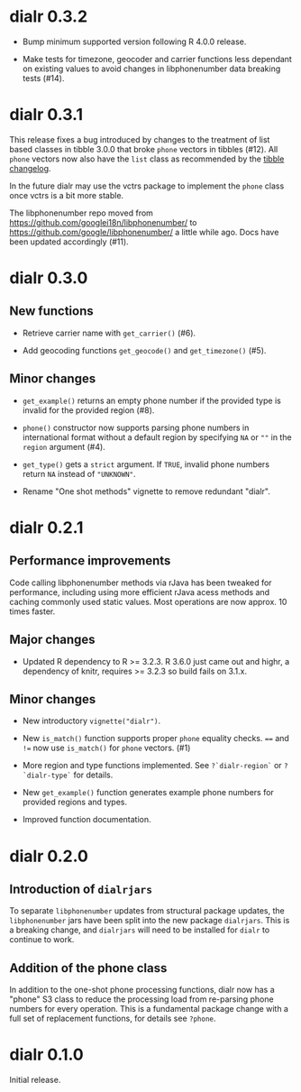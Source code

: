 # dialr 0.3.2

* Bump minimum supported version following R 4.0.0 release.

* Make tests for timezone, geocoder and carrier functions less dependant on existing values to avoid changes in libphonenumber data breaking tests (#14).

# dialr 0.3.1

This release fixes a bug introduced by changes to the treatment of list based classes in tibble 3.0.0 that broke `phone` vectors in tibbles (#12). All `phone` vectors now also have the `list` class as recommended by the [tibble changelog](https://tibble.tidyverse.org/news/index.html).

In the future dialr may use the vctrs package to implement the `phone` class once vctrs is a bit more stable.

The libphonenumber repo moved from <https://github.com/googlei18n/libphonenumber/> to <https://github.com/google/libphonenumber/> a little while ago. Docs have been updated accordingly (#11).

# dialr 0.3.0

## New functions

* Retrieve carrier name with `get_carrier()` (#6).

* Add geocoding functions `get_geocode()` and `get_timezone()` (#5).

## Minor changes

* `get_example()` returns an empty phone number if the provided type is invalid for the provided region (#8).

* `phone()` constructor now supports parsing phone numbers in international format without a default region by specifying `NA` or `""` in the `region` argument (#4).

* `get_type()` gets a `strict` argument. If `TRUE`, invalid phone numbers return `NA` instead of `"UNKNOWN"`.

* Rename "One shot methods" vignette to remove redundant "dialr".

# dialr 0.2.1

## Performance improvements

Code calling libphonenumber methods via rJava has been tweaked for performance,
including using more efficient rJava acess methods and caching commonly used
static values. Most operations are now approx. 10 times faster.

## Major changes

* Updated R dependency to R >= 3.2.3. R 3.6.0 just came out and highr, a dependency of knitr, requires >= 3.2.3 so build fails on 3.1.x.

## Minor changes

* New introductory `vignette("dialr")`.

* New `is_match()` function supports proper `phone` equality checks. `==` and
`!=` now use `is_match()` for `phone` vectors. (#1)

* More region and type functions implemented. See `` ?`dialr-region` `` or
`` ?`dialr-type` `` for details.

* New `get_example()` function generates example phone numbers for provided
regions and types.

* Improved function documentation.

# dialr 0.2.0

## Introduction of `dialrjars`

To separate `libphonenumber` updates from structural package updates, the
`libphonenumber` jars have been split into the new package `dialrjars`.
This is a breaking change, and `dialrjars` will need to be installed for
`dialr` to continue to work.

## Addition of the phone class

In addition to the one-shot phone processing functions, dialr now has a
"phone" S3 class to reduce the processing load from re-parsing phone numbers for
every operation. This is a fundamental package change with a full set of
replacement functions, for details see `?phone`.

# dialr 0.1.0

Initial release.
